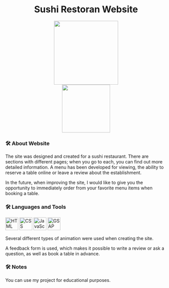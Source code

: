 <div id="header" align="center">
  <h1>Sushi Restoran Website</h1>
  <img src="https://media.giphy.com/media/v1.Y2lkPTc5MGI3NjExN2twcnNmcGNtNW4wdWhsNHR5M295Mm0yaWR6NGh2ZHk4bDF6YWFhZCZlcD12MV9naWZzX3NlYXJjaCZjdD1n/A0EsxeeJz7asU/giphy.gif" alt="" width="200px"/>
</div>
<div id="header" align="center">
  <img src="https://komarev.com/ghpvc/?username=Alisa-Popovuch&style=flat-square&color=red" alt="" width="150px"/>
</div>

### :hammer_and_wrench: About Website
<p>The site was designed and created for a sushi restaurant. There are sections with different pages; when you go to each, you can find out more detailed information. A menu has been developed for viewing, the ability to reserve a table online or leave a review about the establishment.</p>
<p>In the future, when improving the site, I would like to give you the opportunity to immediately order from your favorite menu items when booking a table.</p>

  ### :hammer_and_wrench: Languages and Tools 
  <div>
      <img src="https://img.icons8.com/?size=48&id=20909&format=png" alt="HTML" width="40px"/>
      <img src="https://img.icons8.com/?size=48&id=7gdY5qNXaKC0&format=png" alt="CSS" width="40px"/>
      <img src="https://img.icons8.com/?size=48&id=108784&format=png" alt="JavaScript" width="40px"/>
      <img src="https://cdn.worldvectorlogo.com/logos/gsap-greensock.svg" alt="GSAP" width="40px"/>
  </div>
  <p>Several different types of animation were used when creating the site.</p>
  <p>A feedback form is used, which makes it possible to write a review or ask a question, as well as book a table in advance.</p>

### :hammer_and_wrench: Notes 
You can use my project for educational purposes.

